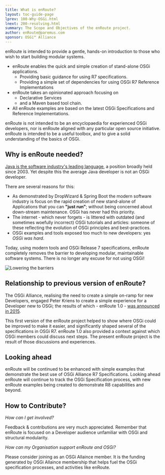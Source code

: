 ```yaml
---
title: What is enRoute? 
layout: toc-guide-page
lprev: 100-Why-OSGi.html 
lnext: 200-resolving.html 
summary: The Scope and Objectives of the enRoute project. 
author: enRoute@paremus.com
sponsor: OSGi™ Alliance 
---
```


enRoute is intended to provide a gentle, hands-on introduction to those who wish to start building modular systems. 

* enRoute enables the quick and simple creation of stand-alone OSGi applications.
    * Providing basic guidance for using R7 specifications.
    * Providing a simple set of dependencies for using OSGi R7 Reference Implementations
* enRoute takes an opinionated approach focusing on 
    * Declarative Services 
    * and a Maven based tool chain.
* All enRoute examples are based on the latest OSGi Specifications and Reference Implementations.

enRoute is not intended to be an encyclopaedia for experienced OSGi developers, nor is enRoute aligned with any particular open source initiative. enRoute is intended to be a useful toolbox, and to give a solid understanding of the basics of OSGi. 

## Why is enRoute needed?

[Java is the software industry's leading language](https://www.tiobe.com/tiobe-index/), a position broadly held since 2003. Yet despite this the average Java developer is not an OSGi developer. 

There are several reasons for this:

* As demonstrated by DropWizard & Spring Boot the modern software industry is focus on the rapid creation of new stand-alone of Applications that you can **"just run"**; without being concerned about down-stream maintenance. OSGi has never had this priority.
* The internet - which never forgets - is littered with outdated (and sometimes woefully incorrect) OSGi tutorials and articles: someone of these reflecting the evolution of OSGi principles and best-practices.
* OSGi examples and tools exposed too much to new developers: yes *OSGi was hard*.

Today, using modern tools and OSGi Release 7 specifications, enRoute completely removes the barrier to developing modular, maintainable software systems. There is no longer any excuse for not using OSGi!

![Lowering the barriers](/img/book/why-enroute.png)

## Relationship to previous version of enRoute?

The OSGi Alliance, realising the need to create a simple on-ramp for new Developers, engaged Peter Kriens to create a simple experience for a Developer new to OSGi; the results of which - enRoute 1.0 - [was announced in 2015](http://blog.osgi.org/2015/10/osgi-enroute-10.html). 

This first version of the enRoute project helped to show where OSGi could be improved to make it easier, and significantly shaped several of the specifications in OSGi R7. enRoute 1.0 also provided a context against which OSGi members could discuss next steps.  The present enRoute project is the result of those discussions and experiences. 

## Looking ahead

enRoute will be continued to be enhanced with simple examples that demonstrate the best use of OSGi Alliance R7 Specifications. Looking ahead enRoute will continue to track the OSGi Specification process, with new enRoute examples being created to demonstrate R8 capabilities and beyond.

## How to Contribute?

_How can I get involved?_

Feedback & contributions are very much appreciated. Remember that enRoute is focused on a Developer audience unfamiliar with OSGi and structural modularity.  

_How can my Organisation support enRoute and OSGi?_

Please consider joining as an OSGi Allaince member. It is the funding generated by OSGi Allaince membership that helps fuel the OSGi specification processes, and activities like enRoute.
